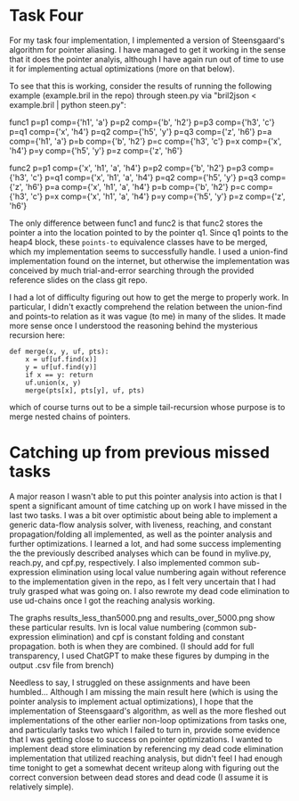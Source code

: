 # Task Four

For my task four implementation, I implemented a version of Steensgaard's algorithm for pointer
aliasing. I have managed to get it working in the sense that it does the pointer analyis, although
I have again run out of time to use it for implementing actual optimizations (more on that below).

To see that this is working, consider the results of running the following example (example.bril in the repo)
through steen.py via "bril2json < example.bril | python steen.py":

func1
p=p1	comp={'h1', 'a'}
p=p2	comp={'b', 'h2'}
p=p3	comp={'h3', 'c'}
p=q1	comp={'x', 'h4'}
p=q2	comp={'h5', 'y'}
p=q3	comp={'z', 'h6'}
p=a	comp={'h1', 'a'}
p=b	comp={'b', 'h2'}
p=c	comp={'h3', 'c'}
p=x	comp={'x', 'h4'}
p=y	comp={'h5', 'y'}
p=z	comp={'z', 'h6'}

func2
p=p1	comp={'x', 'h1', 'a', 'h4'}
p=p2	comp={'b', 'h2'}
p=p3	comp={'h3', 'c'}
p=q1	comp={'x', 'h1', 'a', 'h4'}
p=q2	comp={'h5', 'y'}
p=q3	comp={'z', 'h6'}
p=a	comp={'x', 'h1', 'a', 'h4'}
p=b	comp={'b', 'h2'}
p=c	comp={'h3', 'c'}
p=x	comp={'x', 'h1', 'a', 'h4'}
p=y	comp={'h5', 'y'}
p=z	comp={'z', 'h6'}

The only difference between func1 and func2 is that func2 stores the pointer a into
the location pointed to by the pointer q1. Since q1 points to the heap4 block,
these `points-to` equivalence classes have to be merged, which my implementation
seems to successfully handle. I used a union-find implementation found on the internet,
but otherwise the implementation was conceived by much trial-and-error searching through
the provided reference slides on the class git repo.

I had a lot of difficulty figuring out how to get the merge to properly work. In particular,
I didn't exactly comprehend the relation between the union-find and points-to relation as
it was vague (to me) in many of the slides. It made more sense once I understood the
reasoning behind the mysterious recursion here:

    def merge(x, y, uf, pts):
        x = uf[uf.find(x)]
        y = uf[uf.find(y)]
        if x == y: return
        uf.union(x, y)
        merge(pts[x], pts[y], uf, pts)

which of course turns out to be a simple tail-recursion whose purpose is to merge nested
chains of pointers.

# Catching up from previous missed tasks

A major reason I wasn't able to put this pointer analysis into action is that I spent
a significant amount of time catching up on work I have missed in the last two tasks.
I was a bit over optimistic about being able to implement a generic data-flow analysis
solver, with liveness, reaching, and constant propagation/folding all implemented,
as well as the pointer analysis and further optimizations. I learned a lot, and
had some success implementing the the previously described analyses which can be
found in mylive.py, reach.py, and cpf.py, respectively. I also implemented common
sub-expression elimination using local value numbering again without reference to
the implementation given in the repo, as I felt very uncertain that I had truly
grasped what was going on. I also rewrote my dead code elimination to use ud-chains
once I got the reaching analysis working.

The graphs results_less_than5000.png and results_over_5000.png show these particular results.
lvn is local value numbering (common sub-expression elimination) and cpf is constant folding
and constant propagation. both is when they are combined. (I should add for full transparency,
I used ChatGPT to make these figures by dumping in the output .csv file from brench)

Needless to say, I struggled on these assignments and have been humbled... Although I am
missing the main result here (which is using the pointer analysis to implement actual optimizations),
I hope that the implementation of Steensgaard's algorithm, as well as the more fleshed out
implementations of the other earlier non-loop optimizations from tasks one, and particularly tasks
two which I failed to turn in, provide some evidence that I was getting close to success on pointer
optimizations. I wanted to implement dead store elimination by referencing my dead code elimination
implementation that utilized reaching analysis, but didn't feel I had enough time tonight to
get a somewhat decent writeup along with figuring out the correct conversion between dead stores
and dead code (I assume it is relatively simple).

